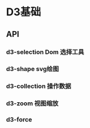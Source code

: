 # D3基础
## API
### d3-selection Dom 选择工具

### d3-shape svg绘图

### d3-collection 操作数据

### d3-zoom 视图缩放

### d3-force 